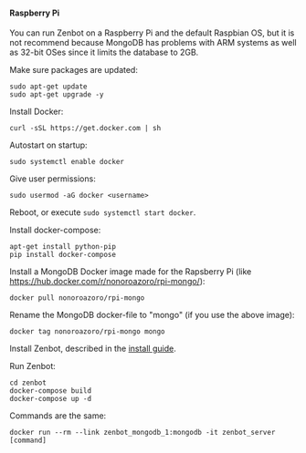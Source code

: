 #### Raspberry Pi

You can run Zenbot on a Raspberry Pi and the default Raspbian OS, but it is not recommend because MongoDB has problems with ARM systems as well as 32-bit OSes since it limits the database to 2GB.

Make sure packages are updated:
```
sudo apt-get update
sudo apt-get upgrade -y
```

Install Docker:
```
curl -sSL https://get.docker.com | sh
```

Autostart on startup:
```
sudo systemctl enable docker
```

Give user permissions:
```
sudo usermod -aG docker <username>
```

Reboot, or execute `sudo systemctl start docker`.

Install docker-compose:
```
apt-get install python-pip
pip install docker-compose
```

Install a MongoDB Docker image made for the Rapsberry Pi (like https://hub.docker.com/r/nonoroazoro/rpi-mongo/):
```
docker pull nonoroazoro/rpi-mongo
```

Rename the MongoDB docker-file to "mongo" (if you use the above image):
```
docker tag nonoroazoro/rpi-mongo mongo
```

Install Zenbot, described in the [install guide](install.md).

Run Zenbot:
```
cd zenbot
docker-compose build
docker-compose up -d
```

Commands are the same:
```
docker run --rm --link zenbot_mongodb_1:mongodb -it zenbot_server [command]
```
